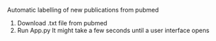 Automatic labelling of new publications from pubmed

1. Download .txt file from pubmed
2. Run App.py
   It might take a few seconds until a user interface opens
